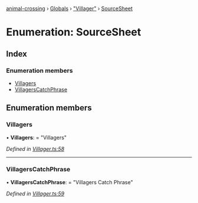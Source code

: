 [animal-crossing](../README.md) › [Globals](../globals.md) › ["Villager"](../modules/_villager_.md) › [SourceSheet](_villager_.sourcesheet.md)

# Enumeration: SourceSheet

## Index

### Enumeration members

* [Villagers](_villager_.sourcesheet.md#villagers)
* [VillagersCatchPhrase](_villager_.sourcesheet.md#villagerscatchphrase)

## Enumeration members

###  Villagers

• **Villagers**: = "Villagers"

*Defined in [Villager.ts:58](https://github.com/Norviah/animal-crossing/blob/267b9fa/module/types/Villager.ts#L58)*

___

###  VillagersCatchPhrase

• **VillagersCatchPhrase**: = "Villagers Catch Phrase"

*Defined in [Villager.ts:59](https://github.com/Norviah/animal-crossing/blob/267b9fa/module/types/Villager.ts#L59)*
